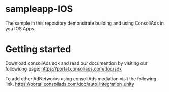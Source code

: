 # sampleapp-IOS
 The sample in this repository demonstrate building and using ConsoliAds in you IOS Apps.
# Getting started
Download consoliAds sdk and read our documention by visiting our followiong page:
https://portal.consoliads.com/doc/sdk

To add other AdNetworks using consoliAds mediation visit the following link.
https://portal.consoliads.com/doc/auto_integration_unity
